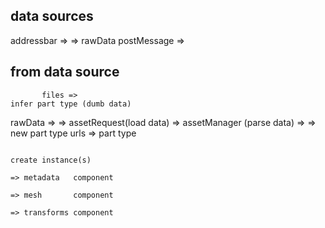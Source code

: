 

data sources
------------

addressbar  => 
              => rawData 
postMessage =>


from data source
----------------

           files =>                                                            infer part type (dumb data)
rawData =>         => assetRequest(load data) => assetManager (parse data) =>                              => new part type
           urls  =>                                                            part type                 

                                                                               create instance(s)
                                                                                                           => metadata   component
                                                                                                           => mesh       component
                                                                                                           => transforms component